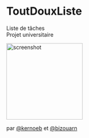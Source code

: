 # ToutDouxListe
Liste de tâches  
Projet universitaire

<img width="200" alt="screenshot" src="https://cdn.discordapp.com/attachments/272639040434601994/675013055477973021/Screenshot_20200206-172040.png">


par [@kernoeb](http://github.com/kernoeb) et [@bizouarn](http://github.com/bizouarn)
